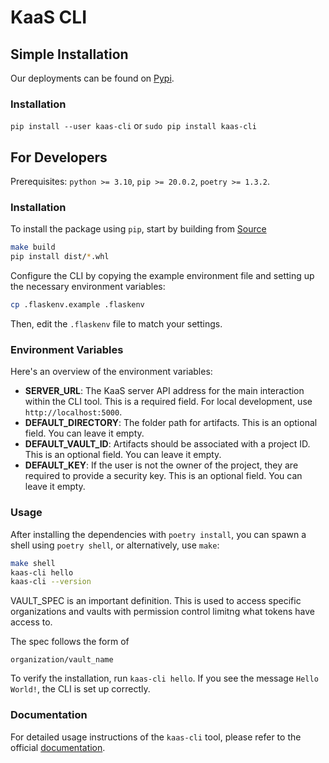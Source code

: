 # KaaS CLI

## Simple Installation
Our deployments can be found on [Pypi](https://pypi.org/project/kaas-cli/).

### Installation
`pip install --user kaas-cli`
or 
`sudo pip install kaas-cli`

## For Developers

Prerequisites: `python >= 3.10`, `pip >= 20.0.2`, `poetry >= 1.3.2`.

### Installation

To install the package using `pip`, start by building from [Source](https://github.com/runtimeverification/kaas)

```bash
make build
pip install dist/*.whl
```

Configure the CLI by copying the example environment file and setting up the necessary environment variables:

```bash
cp .flaskenv.example .flaskenv
```

Then, edit the `.flaskenv` file to match your settings.

### Environment Variables

Here's an overview of the environment variables:

- **SERVER_URL**: The KaaS server API address for the main interaction within the CLI tool. This is a required field. For local development, use `http://localhost:5000`.
- **DEFAULT_DIRECTORY**: The folder path for artifacts. This is an optional field. You can leave it empty.
- **DEFAULT_VAULT_ID**: Artifacts should be associated with a project ID. This is an optional field. You can leave it empty.
- **DEFAULT_KEY**: If the user is not the owner of the project, they are required to provide a security key. This is an optional field. You can leave it empty.

### Usage

After installing the dependencies with `poetry install`, you can spawn a shell using `poetry shell`, or alternatively, use `make`:

```bash
make shell
kaas-cli hello
kaas-cli --version
```

VAULT_SPEC is an important definition. This is used to access specific organizations and vaults with permission control limitng what tokens have access to. 

The spec follows the form of 
```
organization/vault_name
```

To verify the installation, run `kaas-cli hello`. If you see the message `Hello World!`, the CLI is set up correctly.

### Documentation

For detailed usage instructions of the `kaas-cli` tool, please refer to the official [documentation](https://docs.runtimeverification.com/kaas/guides/getting-started).
